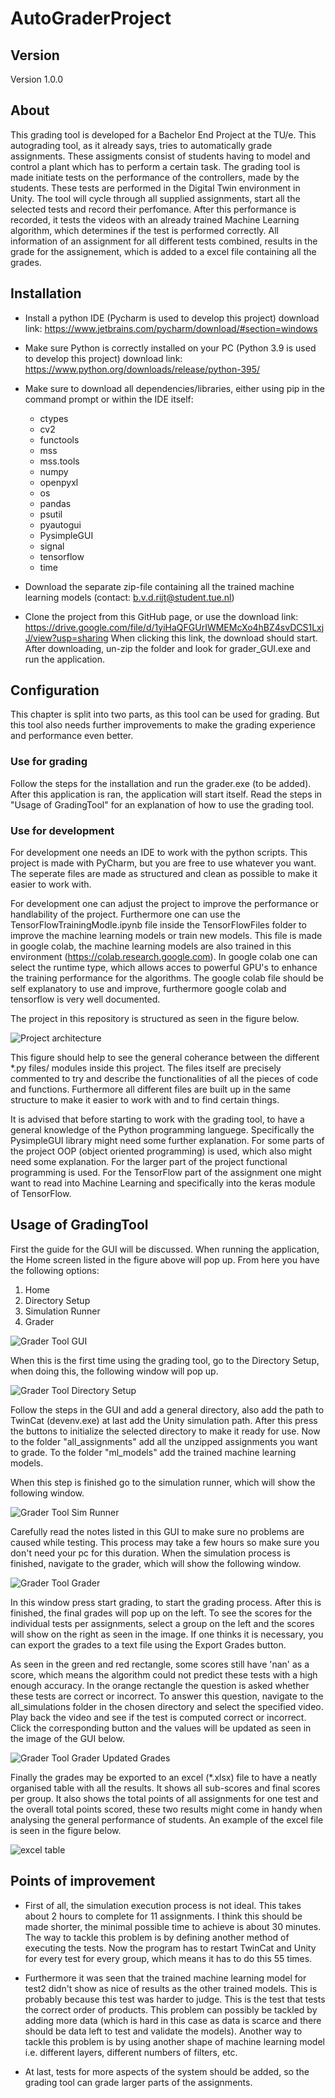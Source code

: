 # AutoGraderProject
## Version
Version 1.0.0
## About
This grading tool is developed for a Bachelor End Project at the TU/e. This autograding tool, as it already says, tries to automatically grade assignments. These assigments consist of students having to model and control a plant which has to perform a certain task. The grading tool is made initiate tests on the performance of the controllers, made by the students. These tests are performed in the Digital Twin environment in Unity. The tool will cycle through all supplied assignments, start all the selected tests and record their perfomance. After this performance is recorded, it tests the videos with an already trained Machine Learning algorithm, which determines if the test is performed correctly. All information of an assignment for all different tests combined, results in the grade for the assignement, which is added to a excel file containing all the grades. 

## Installation
- Install a python IDE (Pycharm is used to develop this project) download link: https://www.jetbrains.com/pycharm/download/#section=windows 
- Make sure Python is correctly installed on your PC (Python 3.9 is used to develop this project) 
download link: https://www.python.org/downloads/release/python-395/
  
- Make sure to download all dependencies/libraries, either using pip in the command prompt or within the IDE itself:
  - ctypes
  - cv2
  - functools
  - mss
  - mss.tools
  - numpy
  - openpyxl
  - os
  - pandas
  - psutil
  - pyautogui
  - PysimpleGUI 
  - signal
  - tensorflow
  - time

- Download the separate zip-file containing all the trained machine learning models (contact: b.v.d.rijt@student.tue.nl)
- Clone the project from this GitHub page, or use the download link: https://drive.google.com/file/d/1yiHaQFGUrIWMEMcXo4hBZ4svDCS1LxjJ/view?usp=sharing 
  When clicking this link, the download should start. After downloading, un-zip the folder and look for grader_GUI.exe and run the application.
## Configuration
This chapter is split into two parts, as this tool can be used for grading. But this tool also needs further improvements to make the grading experience and performance even better.
### Use for grading
Follow the steps for the installation and run the grader.exe (to be added). After this application is ran, the application will start itself. Read the steps in "Usage of GradingTool" for an explanation of how to use the grading tool. 

### Use for development
For development one needs an IDE to work with the python scripts. This project is made with PyCharm, but you are free to use whatever you want. The seperate files are made as structured and clean as possible to make it easier to work with.

For development one can adjust the project to improve the performance or handlability of the project. Furthermore one can use the TensorFlowTrainingModle.ipynb file inside the TensorFlowFiles folder to improve the machine learning models or train new models.
This file is made in google colab, the machine learning models are also trained in this environment (https://colab.research.google.com). In google colab one can select the runtime type, which allows acces to powerful GPU's to enhance the training performance for the algorithms.
The google colab file should be self explanatory to use and improve, furthermore google colab and tensorflow is very well documented.

The project in this repository is structured as seen in the figure below.

![Project architecture](images_readme/autograder.png)

This figure should help to see the general coherance between the different *.py files/ modules inside this project. The files itself are precisely commented to try and describe the functionalities of all the pieces of code and functions. Furthermore all different files are built up in the same structure to make it easier to work with and to find certain things. 

It is advised that before starting to work with the grading tool, to have a general knowledge of the Python programming languege. Specifically the PysimpleGUI library might need some further explanation. For some parts of the project OOP (object oriented programming) is used, which also might need some explanation. For the larger part of the project functional programming is used. For the TensorFlow part of the assignment one might want to read into Machine Learning and specifically into the keras module of TensorFlow.

## Usage of GradingTool
First the guide for the GUI will be discussed. When running the application, the Home screen listed in the figure above will pop up. From here you have the following options:
1. Home
2. Directory Setup
3. Simulation Runner
4. Grader

![Grader Tool GUI](images_readme/home.PNG)

When this is the first time using the grading tool, go to the Directory Setup, when doing this, the following window will pop up.

![Grader Tool Directory Setup](images_readme/dir.PNG)

Follow the steps in the GUI and add a general directory, also add the path to TwinCat (devenv.exe) at last add the Unity simulation path.
After this press the buttons to initialize the selected directory to make it ready for use.
Now to the folder "all_assignments" add all the unzipped assignments you want to grade.
To the folder "ml_models" add the trained machine learning models.

When this step is finished go to the simulation runner, which will show the following window.

![Grader Tool Sim Runner](images_readme/sim.PNG)

Carefully read the notes listed in this GUI to make sure no problems are caused while testing. This process may take a few hours so make sure you don't need your pc for this duration. When the simulation process is finished, navigate to the grader, which will show the following window.

![Grader Tool Grader](images_readme/grader.PNG)

In this window press start grading, to start the grading process. After this is finished, the final grades will pop up on the left. To see the scores for the individual tests per assignments, select a group on the left and the scores will show on the right as seen in the image. If one thinks it is necessary, you can export the grades to a text file using the Export Grades button.

As seen in the green and red rectangle, some scores still have 'nan' as a score, which means the algorithm could not predict these tests with a high enough accuracy. In the orange rectangle the question is asked whether these tests are correct or incorrect. To answer this question, navigate to the all_simulations folder in the chosen directory and select the specified video. Play back the video and see if the test is computed correct or incorrect. Click the corresponding button and the values will be updated as seen in the image of the GUI below.

![Grader Tool Grader Updated Grades](images_readme/grader2.PNG)

Finally the grades may be exported to an excel (*.xlsx) file to have a neatly organised table with all the results. It shows all sub-scores and final scores per group. It also shows the total points of all assignments for one test and the overall total points scored, these two results might come in handy when analysing the general performance of students. An example of the excel file is seen in the figure below.


![excel table](images_readme/excel_table.PNG)


## Points of improvement

- First of all, the simulation execution process is not ideal. This takes about 2 hours to complete for 11 assignments. I think this should be made shorter, the minimal possible time to achieve is about 30 minutes. The way to tackle this problem is by defining another method of executing the tests. Now the program has to restart TwinCat and Unity for every test for every group, which means it has to do this 55 times.
- Furthermore it was seen that the trained machine learning model for test2 didn't show as nice of results as the other trained models. This is probably because this test was harder to judge. This is the test that tests the correct order of products. 
This problem can possibly be tackled by adding more data (which is hard in this case as data is scarce and there should be data left to test and validate the models). Another way to tackle this problem is by using another shape of machine learning model i.e. different layers, different numbers of filters, etc.
  
- At last, tests for more aspects of the system should be added, so the grading tool can grade larger parts of the assignments. 


